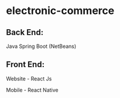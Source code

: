 # electronic-commerce

## Back End:
Java Spring Boot (NetBeans)

## Front End:
Website - React Js

Mobile - React Native
